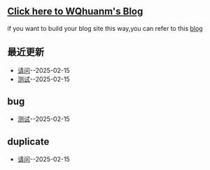 ## [Click here to WQhuanm's Blog](https://wqhuanm.github.io/Issue_Blog/)
if you want to build your blog site this way,you can refer to this [blog](https://wqhuanm.github.io/Issue_Blog/2024/12/22/2_%22%E8%AE%A9%E5%86%99blog%E7%9A%84%E4%BA%BA%E4%B8%93%E6%B3%A8%E4%BA%8Eblog%EF%BC%8C%E5%AE%9E%E7%8E%B0%E5%85%A8%E8%87%AA%E5%8A%A8issue_blog%EF%BC%8Cuse%EF%BC%9AIssue.+.Hexo.+.Github.Action%22/)

## 最近更新
- [请问](https://github.com/meektion/Issue_Blog/issues/4)--2025-02-15
- [测试](https://github.com/meektion/Issue_Blog/issues/1)--2025-02-15
## bug
- [测试](https://github.com/meektion/Issue_Blog/issues/1)--2025-02-15
## duplicate
- [请问](https://github.com/meektion/Issue_Blog/issues/4)--2025-02-15
